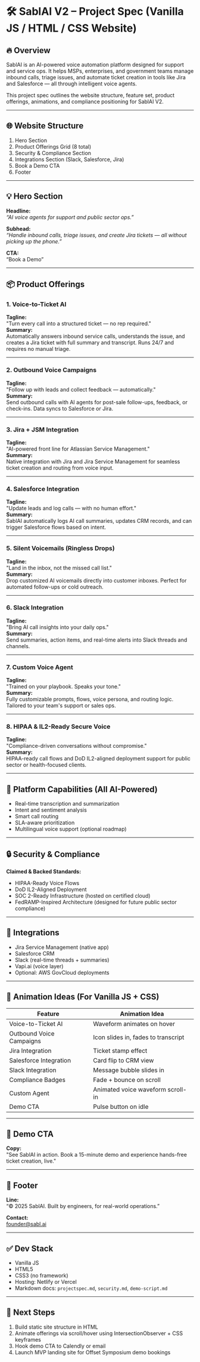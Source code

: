 # 🛠️ SablAI V2 – Project Spec (Vanilla JS / HTML / CSS Website)

## 🔥 Overview

SablAI is an AI-powered voice automation platform designed for support and service ops. It helps MSPs, enterprises, and government teams manage inbound calls, triage issues, and automate ticket creation in tools like Jira and Salesforce — all through intelligent voice agents.

This project spec outlines the website structure, feature set, product offerings, animations, and compliance positioning for SablAI V2.

---

## 🌐 Website Structure

1. Hero Section
2. Product Offerings Grid (8 total)
3. Security & Compliance Section
4. Integrations Section (Slack, Salesforce, Jira)
5. Book a Demo CTA
6. Footer

---

## 💡 Hero Section

**Headline:**  
*“AI voice agents for support and public sector ops.”*

**Subhead:**  
*“Handle inbound calls, triage issues, and create Jira tickets — all without picking up the phone.”*

**CTA:**  
“Book a Demo”

---

## 📦 Product Offerings

### 1. Voice-to-Ticket AI  
**Tagline:**  
"Turn every call into a structured ticket — no rep required."  
**Summary:**  
Automatically answers inbound service calls, understands the issue, and creates a Jira ticket with full summary and transcript. Runs 24/7 and requires no manual triage.

---

### 2. Outbound Voice Campaigns  
**Tagline:**  
"Follow up with leads and collect feedback — automatically."  
**Summary:**  
Send outbound calls with AI agents for post-sale follow-ups, feedback, or check-ins. Data syncs to Salesforce or Jira.

---

### 3. Jira + JSM Integration  
**Tagline:**  
"AI-powered front line for Atlassian Service Management."  
**Summary:**  
Native integration with Jira and Jira Service Management for seamless ticket creation and routing from voice input.

---

### 4. Salesforce Integration  
**Tagline:**  
"Update leads and log calls — with no human effort."  
**Summary:**  
SablAI automatically logs AI call summaries, updates CRM records, and can trigger Salesforce flows based on intent.

---

### 5. Silent Voicemails (Ringless Drops)  
**Tagline:**  
"Land in the inbox, not the missed call list."  
**Summary:**  
Drop customized AI voicemails directly into customer inboxes. Perfect for automated follow-ups or cold outreach.

---

### 6. Slack Integration  
**Tagline:**  
"Bring AI call insights into your daily ops."  
**Summary:**  
Send summaries, action items, and real-time alerts into Slack threads and channels.

---

### 7. Custom Voice Agent  
**Tagline:**  
"Trained on your playbook. Speaks your tone."  
**Summary:**  
Fully customizable prompts, flows, voice persona, and routing logic. Tailored to your team's support or sales ops.

---

### 8. HIPAA & IL2-Ready Secure Voice  
**Tagline:**  
"Compliance-driven conversations without compromise."  
**Summary:**  
HIPAA-ready call flows and DoD IL2-aligned deployment support for public sector or health-focused clients.

---

## 🧠 Platform Capabilities (All AI-Powered)

- Real-time transcription and summarization
- Intent and sentiment analysis
- Smart call routing
- SLA-aware prioritization
- Multilingual voice support (optional roadmap)

---

## 🔒 Security & Compliance

**Claimed & Backed Standards:**

- HIPAA-Ready Voice Flows
- DoD IL2-Aligned Deployment
- SOC 2-Ready Infrastructure (hosted on certified cloud)
- FedRAMP-Inspired Architecture (designed for future public sector compliance)

---

## 🔌 Integrations

- Jira Service Management (native app)
- Salesforce CRM
- Slack (real-time threads + summaries)
- Vapi.ai (voice layer)
- Optional: AWS GovCloud deployments

---

## 🎨 Animation Ideas (For Vanilla JS + CSS)

| Feature                    | Animation Idea |
|---------------------------|----------------|
| Voice-to-Ticket AI        | Waveform animates on hover |
| Outbound Voice Campaigns  | Icon slides in, fades to transcript |
| Jira Integration          | Ticket stamp effect |
| Salesforce Integration    | Card flip to CRM view |
| Slack Integration         | Message bubble slides in |
| Compliance Badges         | Fade + bounce on scroll |
| Custom Agent              | Animated voice waveform scroll-in |
| Demo CTA                  | Pulse button on idle |

---

## 📅 Demo CTA

**Copy:**  
"See SablAI in action. Book a 15-minute demo and experience hands-free ticket creation, live."

---

## 🧼 Footer

**Line:**  
“© 2025 SablAI. Built by engineers, for real-world operations.”

**Contact:**  
[founder@sabl.ai](mailto:founder@sabl.ai)

---

## ✅ Dev Stack

- Vanilla JS
- HTML5
- CSS3 (no framework)
- Hosting: Netlify or Vercel
- Markdown docs: `projectspec.md`, `security.md`, `demo-script.md`

---

## 🧭 Next Steps

1. Build static site structure in HTML
2. Animate offerings via scroll/hover using IntersectionObserver + CSS keyframes
3. Hook demo CTA to Calendly or email
4. Launch MVP landing site for Offset Symposium demo bookings